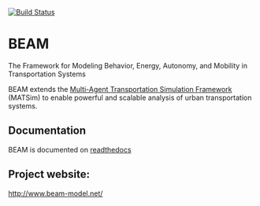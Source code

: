 [![Build Status](https://travis-ci.org/zishanbilal/beam.svg?branch=master)](https://travis-ci.org/zishanbilal/beam)
# BEAM

The Framework for Modeling Behavior, Energy, Autonomy, and Mobility in Transportation Systems

BEAM extends the [Multi-Agent Transportation Simulation Framework](https://github.com/matsim-org/matsim) (MATSim)
to enable powerful and scalable analysis of urban transportation systems.

## Documentation
BEAM is documented on [readthedocs](http://beam.readthedocs.io/en/akka/)

## Project website: 
http://www.beam-model.net/
